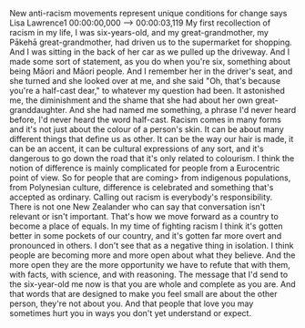 New anti-racism movements represent unique conditions for change says Lisa Lawrence1 00:00:00,000 --> 00:00:03,119 My first recollection of racism in my life, I was six-years-old, and my great-grandmother, my Pākehā&nbsp;great-grandmother, had driven us to the supermarket for shopping. And I was sitting in the back of her car as we pulled up the driveway. And I made some sort of statement, as you do when you're six, something about being Māori and Māori people. And I remember her in the driver's seat, and she turned and she looked over at me, and she said "Oh, that's because you're a half-cast dear," to whatever my question had been. It astonished me, the diminishment and the shame that she had about her own great-granddaughter. And she had named me something, a phrase I'd never heard before, I'd never heard the word half-cast. Racism comes in many forms and it's not just about the colour of a person's skin. It can be about many different things that define us as other. It can be the way our hair is made, it can be an accent, it can be cultural expressions of any sort, and it's dangerous to go down the road that it's only related to colourism. I think the notion of difference is mainly complicated for people from a Eurocentric point of view. So for people that are coming&gt; from indigenous populations, from Polynesian culture, difference is celebrated and something that's accepted as ordinary. Calling out racism is everybody's responsibility. There is not one New Zealander who can say that conversation isn't relevant or isn't important. That's how we move forward as a country to become a place of equals. In my time of fighting racism I think it's gotten better in some pockets of our country, and it's gotten far more overt and pronounced in others. I don't see that as a negative thing in isolation. I think people are becoming more and more open about what they believe. And the more open they are the more opportunity we have to refute that with them, with facts, with science, and with reasoning. The message that I'd send to the six-year-old me now is that you are whole and complete as you are. And that words that are designed to make you feel small are about the other person, they're not about you. And that people that love you may sometimes hurt you in ways you don't yet understand or expect. 